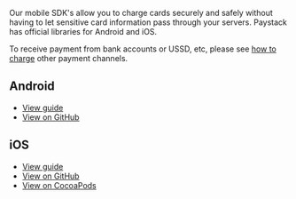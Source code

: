 Our mobile SDK's allow you to charge cards securely and safely without having to let sensitive card information pass through your servers. Paystack has official libraries for Android and iOS.

To receive payment from bank accounts or USSD, etc, please see [how to charge](https://developers.paystack.co/v2.0/docs/paystack-charge) other payment channels.

## Android
- [View guide](https://developers.paystack.co/v2.0/docs/android)
- [View on GitHub](https://github.com/PaystackHQ/paystack-android)

## iOS
- [View guide](https://developers.paystack.co/v2.0/docs/ios)
- [View on GitHub](https://github.com/PaystackHQ/paystack-ios)
- [View on CocoaPods](https://cocoapods.org/pods/Paystack)